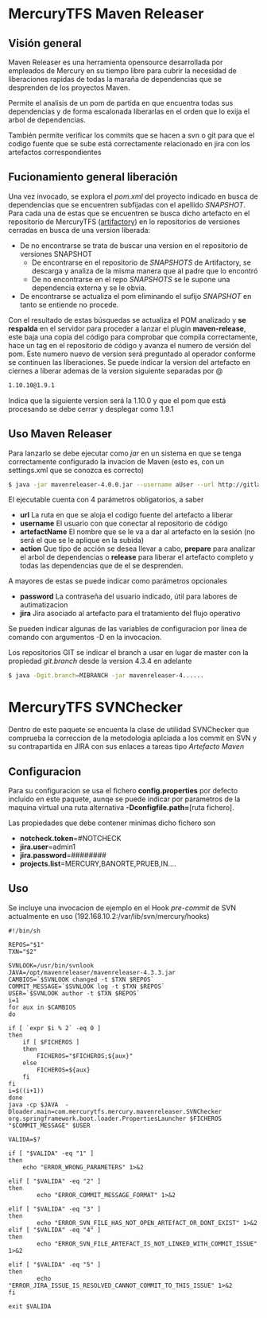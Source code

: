 # MercuryTFS Maven Releaser
## Visión general
Maven Releaser es una herramienta opensource desarrollada por empleados de Mercury en su tiempo libre para cubrir la necesidad de liberaciones rapidas de todas la maraña de dependencias que se desprenden de los proyectos Maven.

Permite el analisis de un pom de partida en que encuentra todas sus dependencias y de forma escalonada liberarlas en el orden que lo exija el arbol de dependencias.

También permite verificar los commits que se hacen a svn o git para que el codigo fuente que se sube está correctamente relacionado en jira con los artefactos correspondientes

## Fucionamiento general liberación
Una vez invocado, se explora el _pom.xml_ del proyecto indicado en busca de dependencias que se encuentren subfijadas con el apellido _SNAPSHOT_. 
Para cada una de estas que se encuentren se busca dicho artefacto en el repositorio de MercuryTFS ([artifactory](http://192.168.10.2:8081/artifactory/webapp/login.html?0)) en lo repositorios de versiones cerradas en busca de una version liberada: 
- De no encontrarse se trata de buscar una version en el repositorio de versiones SNAPSHOT
  - De encontrarse en el repositorio de _SNAPSHOTS_ de Artifactory, se descarga y analiza de la misma manera que al padre que lo encontró
  - De no encontrarse en el repo _SNAPSHOTS_ se le supone una dependencia externa y se le obvia.
- De encontrarse se actualiza el pom eliminando el sufijo _SNAPSHOT_ en tanto se entiende no procede.

Con el resultado de estas búsquedas se actualiza el POM analizado y __se respalda__ en el servidor para proceder a lanzar el plugin __maven-release__, este baja una copia del código para comprobar que compila correctamente, hace un tag en el repositorio de código y avanza el numero de versión del pom. Este numero nuevo de version será preguntado al operador conforme se continuen las liberaciones. Se puede indicar la version del artefacto en ciernes a liberar ademas de la version siguiente separadas por @
```sh
1.10.10@1.9.1
```
Indica que la siguiente version será la 1.10.0 y que el pom que está procesando se debe cerrar y desplegar como 1.9.1


## Uso Maven Releaser
Para lanzarlo se debe ejecutar como _jar_ en un sistema en que se tenga correctamente configurado la invacion de Maven (esto es, con un settings.xml que se conozca es correcto)
```sh
$ java -jar mavenreleaser-4.0.0.jar --username aUser --url http://gitlab.mercurytfs.com/aMightyArtifact -- artefactName aMightyArtifact --action prepare
```
El ejecutable cuenta con 4 parámetros obligatorios, a saber
- __url__ La ruta en que se aloja el codigo fuente del artefacto a liberar
- __username__ El usuario con que conectar al repositorio de código
- __artefactName__ El nombre que se le va a dar al artefacto en la sesión (no será el que se le aplique en la subida)
- __action__ Que tipo de acción se desea llevar a cabo, __prepare__ para analizar el arbol de dependencias o __release__ para liberar el artefacto completo y todas las dependencias que de el se desprenden.

A mayores de estas se puede indicar como parámetros opcionales 
- __password__ La contraseña del usuario indicado, útil para labores de autimatizacion
- __jira__ Jira asociado al artefacto para el tratamiento del flujo operativo

Se pueden indicar algunas de las variables de configuracion por linea de comando con argumentos -D en la invocacion.

Los repositorios GIT se indicar el branch a usar en lugar de master con la propiedad *git.branch* desde la version 4.3.4 en adelante

```sh
$ java -Dgit.branch=MIBRANCH -jar mavenreleaser-4......
```

# MercuryTFS SVNChecker
Dentro de este paquete se encuenta la clase de utilidad SVNChecker que comprueba la correccion de la metodologia aplciada 
a los commit en SVN y su contrapartida en JIRA con sus enlaces a tareas tipo _Artefacto Maven_

## Configuracion
Para su configuracion se usa el fichero __config.properties__ por defecto incluido en este paquete, aunqe se puede indicar
por parametros de la maquina virtual una ruta alternativa __-Dconfigfile.path=__[ruta fichero].

Las propiedades que debe contener minimas dicho fichero son
- __notcheck.token__=#NOTCHECK
- __jira.user__=admin1
- __jira.password__=########
- __projects.list__=MERCURY,BANORTE,PRUEB,IN....

## Uso
Se incluye una invocacion de ejemplo en el Hook *pre-commit* de SVN actualmente en uso (192.168.10.2:/var/lib/svn/mercury/hooks)

```
#!/bin/sh

REPOS="$1"
TXN="$2"

SVNLOOK=/usr/bin/svnlook
JAVA=/opt/mavenreleaser/mavenreleaser-4.3.3.jar
CAMBIOS=`$SVNLOOK changed -t $TXN $REPOS`
COMMIT_MESSAGE=`$SVNLOOK log -t $TXN $REPOS` 
USER=`$SVNLOOK author -t $TXN $REPOS`
i=1
for aux in $CAMBIOS
do
  
if [ `expr $i % 2` -eq 0 ]
then
    if [ $FICHEROS ]
    then 
    	FICHEROS="$FICHEROS;${aux}"
    else
        FICHEROS=${aux}
    fi
fi
i=$((i+1))
done
java -cp $JAVA  -Dloader.main=com.mercurytfs.mercury.mavenreleaser.SVNChecker org.springframework.boot.loader.PropertiesLauncher $FICHEROS "$COMMIT_MESSAGE" $USER

VALIDA=$?

if [ "$VALIDA" -eq "1" ]
then
	echo "ERROR_WRONG_PARAMETERS" 1>&2

elif [ "$VALIDA" -eq "2" ]
then
        echo "ERROR_COMMIT_MESSAGE_FORMAT" 1>&2

elif [ "$VALIDA" -eq "3" ]
then
        echo "ERROR_SVN_FILE_HAS_NOT_OPEN_ARTEfACT_OR_DONT_EXIST" 1>&2
elif [ "$VALIDA" -eq "4" ]
then
        echo "ERROR_SVN_FILE_ARTEFACT_IS_NOT_LINKED_WITH_COMMIT_ISSUE" 1>&2

elif [ "$VALIDA" -eq "5" ]
then
        echo "ERROR_JIRA_ISSUE_IS_RESOLVED_CANNOT_COMMIT_TO_THIS_ISSUE" 1>&2
fi

exit $VALIDA
```
